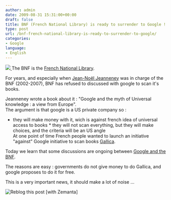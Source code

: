 ```yaml
---
author: admin
date: 2009-08-31 15:31:00+00:00
draft: false
title: BNF (French National Library) is ready to surrender to Google !
type: post
url: /bnf-french-national-library-is-ready-to-surrender-to-google/
categories:
- Google
language:
- English
---
```


[![](http://farm3.static.flickr.com/2508/3950713067_3d2fda6a8a.jpg)
](http://www.flickr.com/photos/42117244@N02/3950713067)The BNF is the [French National Library](http://en.wikipedia.org/wiki/Biblioth%C3%A8que_nationale_de_France).  
  
For years, and especially when [Jean-Noël Jeanneney](http://en.wikipedia.org/wiki/Jean-No%C3%ABl_Jeanneney) was in charge of the BNF (2002-2007), BNF has refused to discussed with google to scan it's books.  
  
Jeanneney wrote a book about it :  "Google and the myth of Universal knowledge : a view from Europe".  
The argument is that google is a US private company so :  
  * they will make money with it, wich is against french idea of universal access to books  * they will not scan everything, but they will make choices, and the criteria will be an US angle  
At one point of time French people wanted to launch an initiative "against" Google initiative to scan books [Gallica](http://gallica.bnf.fr/).  
  
Today we learn that some discussions are ongoing between [Google and the BNF](http://passouline.blog.lemonde.fr/2009/08/25/la-colere-de-jeanneney-contre-laccord-google-bnf/comment-page-1/#comments).  
  
The reasons are easy : governments do not give money to do Gallica, and google proposes to do it for free.  
  
This is a very important news,  it should make a lot of noise ...  
  


![Reblog this post [with Zemanta]](http://img.zemanta.com/reblog_e.png?x-id=8a5f2a39-854e-4425-8dc3-a6f04c6cadd4)

